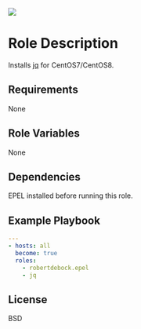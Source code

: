 [![](https://github.com/ansible-roles-matsumura/jq/workflows/build/badge.svg)](https://github.com/ansible-roles-matsumura/jq/actions?query=workflow%3Abuild)

Role Description
=========

Installs [jq](https://stedolan.github.io/jq/) for CentOS7/CentOS8.

Requirements
------------

None

Role Variables
--------------

None

Dependencies
------------

EPEL installed before running this role.

Example Playbook
----------------

```YAML
---
- hosts: all
  become: true
  roles:
    - robertdebock.epel
    - jq
```

License
-------

BSD
